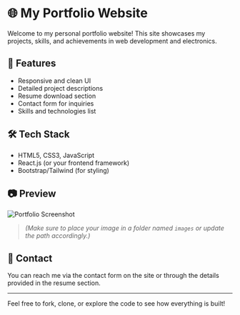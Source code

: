 # 🌐 My Portfolio Website

Welcome to my personal portfolio website! This site showcases my projects, skills, and achievements in web development and electronics.

## 🚀 Features

- Responsive and clean UI
- Detailed project descriptions
- Resume download section
- Contact form for inquiries
- Skills and technologies list

## 🛠️ Tech Stack

- HTML5, CSS3, JavaScript
- React.js (or your frontend framework)
- Bootstrap/Tailwind (for styling)


## 📷 Preview

![Portfolio Screenshot](src/assets/portfolio.png)


> *(Make sure to place your image in a folder named `images` or update the path accordingly.)*

## 📩 Contact

You can reach me via the contact form on the site or through the details provided in the resume section.

---

Feel free to fork, clone, or explore the code to see how everything is built!

